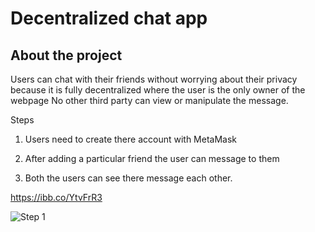 # Decentralized chat app

## About the project

Users can chat with their friends without worrying about their privacy because it is fully decentralized where the user is the only owner of the webpage No other third party can view or manipulate the message.

Steps 

1. Users need to create there account with MetaMask 

2. After adding a particular friend the user can message to them

3. Both the users can see there message each other.

https://ibb.co/YtvFrR3

![Step 1](https://ibb.co/YtvFrR3)



